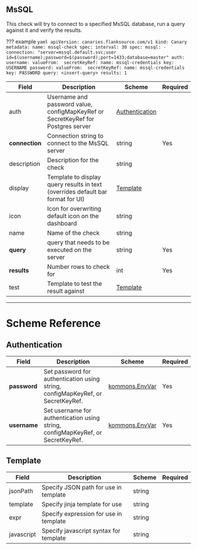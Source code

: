 ## MsSQL

This check will try to connect to a specified MsSQL database, run a query against it and verify the results.

??? example
     ```yaml
      apiVersion: canaries.flanksource.com/v1
      kind: Canary
      metadata:
        name: mssql-check
      spec:
        interval: 30
        spec:
          mssql:
            - connection: "server=mssql.default.svc;user id=$(username);password=$(password);port=1433;database=master"
              auth:
                username:
                  valueFrom: 
                    secretKeyRef:
                      name: mssql-credentials
                      key: USERNAME
                password:
                  valueFrom: 
                    secretKeyRef:
                      name: mssql-credentials
                      key: PASSWORD
              query: <insert-query>
              results: 1
     ```

| Field | Description | Scheme | Required |
| ----- | ----------- | ------ | -------- |
| auth | Username and password value, configMapKeyRef or SecretKeyRef for Postgres server | [Authentication](#authentication) |  |
| **connection** | Connection string to connect to the MsSQL server | string | Yes |
| description | Description for the check | string |  |
| display | Template to display query results in text (overrides default bar format for UI) | [Template](#template) |  |
| icon | Icon for overwriting default icon on the dashboard | string |  |
| name | Name of the check | string |  |
| **query** | query that needs to be executed on the server | string | Yes |
| **results** | Number rows to check for | int | Yes |
| test | Template to test the result against | [Template](#template) |  |

---
# Scheme Reference
## Authentication

| Field | Description | Scheme | Required |
| ----- | ----------- | ------ | -------- |
| **password** | Set password for authentication using string, configMapKeyRef, or SecretKeyRef. | [kommons.EnvVar](https://pkg.go.dev/github.com/flanksource/kommons#EnvVar) | Yes |
| **username** | Set username for authentication using string, configMapKeyRef, or SecretKeyRef. | [kommons.EnvVar](https://pkg.go.dev/github.com/flanksource/kommons#EnvVar) | Yes | 

## Template

| Field | Description | Scheme | Required |
| ----- | ----------- | ------ | -------- |
| jsonPath | Specify JSON path for use in template| string |  |
| template | Specify jinja template for use | string |  |
| expr | Specify expression for use in template  | string |  |
| javascript | Specify javascript syntax for template | string |  |

